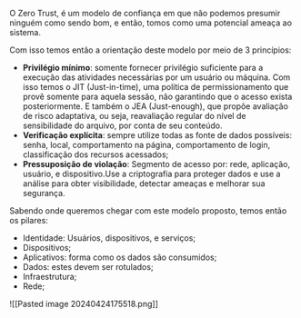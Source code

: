 O Zero Trust, é um modelo de confiança em que não podemos presumir ninguém como sendo bom, e então, tomos como uma potencial ameaça ao sistema.

Com isso temos então a orientação deste modelo por meio de 3 princípios:
- **Privilégio mínimo**: somente fornecer privilégio suficiente para a execução das atividades necessárias por um usuário ou máquina. Com isso temos o JIT (Just-in-time), uma política de permissionamento que provê somente para aquela sessão, não garantindo que o acesso exista posteriormente. E também o JEA (Just-enough), que propõe avaliação de risco adaptativa, ou seja, reavaliação regular do nível de sensibilidade do arquivo, por conta de seu conteúdo.
- **Verificação explícita**: sempre utilize todas as fonte de dados possíveis: senha, local, comportamento na página, comportamento de login, classificação dos recursos acessados;
- **Pressuposição de violação**: Segmento de acesso por: rede, aplicação, usuário, e dispositivo.Use a criptografia para proteger dados e use a análise para obter visibilidade, detectar ameaças e melhorar sua segurança.

Sabendo onde queremos chegar com este modelo proposto, temos então os pilares:
- Identidade: Usuários, dispositivos, e serviços;
- Dispositivos;
- Aplicativos: forma como os dados são consumidos;
- Dados: estes devem ser rotulados;
- Infraestrutura;
- Rede;


![[Pasted image 20240424175518.png]]